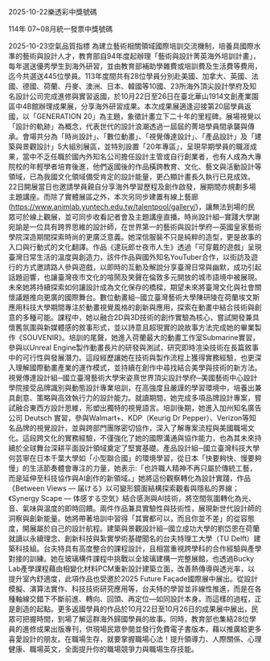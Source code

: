 
2025-10-22樂透彩中獎號碼

                                
114年 07~08月統一發票中獎號碼
                             
2025-10-23空氣品質指標
                              為建立藝術相關領域國際培訓交流機制，培養具國際水準的藝術與設計人才，教育部自94年度起辦理「藝術與設計菁英海外培訓計畫」，每年選送優秀學生到海外研習，並由教育部補助學雜費或培訓費及生活費等費用，迄今共選送445位學員。113年度間共有28位學員分別赴美國、加拿大、英國、法國、德國、荷蘭、丹麥、澳洲、日本、韓國等10國、23所海外頂尖設計學府及知名設計公司完成進修與實習返國，於10月22日至26日在臺北華山1914文創產業園區中4B館辦理成果展，分享海外研習成果。本次成果展適逢迎接第20屆學員返國，以「GENERATION 20」為主題，象徵計畫立下二十年的里程碑。展場視覺以「設計的軌跡」為概念，代表世代的設計浪潮透過一屆屆的菁培學員間承襲與傳承。會場共分為「時尚設計」、「數位動畫」、「視覺傳達設計」、「產品設計」及「建築與景觀設計」5大組別展區，並特別設置「20年專區」，呈現早期學員的職涯成果，當中不乏任職於國內外知名公司擔任設計主管或自行創業者，也有人成為大專院校的年輕學者培育後進，他們返國後的作品橫跨教育、文化、藝文與活動設計等領域，已為我國文化領域備受肯定的設計能量，更凸顯計畫長久執行已見成效。22日開展當日也邀請學員親自分享海外學習歷程及創作啟發，展期間亦規劃多場主題講座。而除了實體展區之外，本次另同步建置有線上藝廊(https://www.animlab.yuntech.edu.tw/talentpool/gallery/)，讓無法到場的民眾可於線上觀展，並可同步收看記者會及主題講座直播。時尚設計組─實踐大學謝宛諭是一位具有跨界思維的設計師，在世界第一的藝術與設計學府—英國皇家藝術學院深造期間探索時尚的更廣泛意義。她深信服裝不只是純粹的造型，更是故事的入口與行動式的文化翻譯。作品《逮玩郎ㄝ夜市人生》透過「可穿戴的遊戲」呈現臺灣日常生活的溫度與創造力，該件作品與國外知名YouTuber合作，以街訪及遊行的方式邀請路人參與遊戲，以即時的互動及解說分享臺灣日常與幽默，成功引起話題迴響，也讓臺灣夜市文化的喧鬧及笑聲在倫敦多元開放的城市語境中被展現。未來她將持續探索如何讓設計成為文化保存的橋樑，期望未來將臺灣文化與社會關懷議題推向更廣的國際舞台。數位動畫組─國立臺灣藝術大學陳研陵在荷蘭埃文斯應用科技大學期間專注於動畫視覺風格的創新與應用，探索在動畫中結合技術與創意的多種可能。課程中，她以融合2D與3D技術的創作實驗為核心，嘗試開發兼具懷舊氛圍與新媒體感的敘事形式，並以詩意且超現實的說故事方法完成她的畢業製作《SOUVENIR》。培訓的尾聲，她進入荷蘭最大的動畫工作室Submarine實習，參與以Unreal Engine製作動畫長片的研發與測試，研究即時渲染技術在長篇敘事中的可行性與發展潛力。這段經歷讓她在技術與製作流程上獲得實務經驗，也更深入理解國際動畫產業的運作模式，並持續在創作中尋找結合美學與技術的新方法。視覺傳達設計組─國立臺灣藝術大學宋姿熹世界頂尖設計學府─美國藝術中心設計學院接受品牌識別與動態設計專業培訓，在高強度且嚴謹的學習環境中，培養出兼具創意、策略與高效執行力的設計能力。就讀期間，她完成多項品牌設計專案，嘗試融合東西方設計思維，形塑出獨特的視覺語言。培訓後期，她進入加州知名廣告公司 Deutsch 實習，參與Walmart+、KDP（Keurig Dr Pepper）、Verizon等知名品牌的視覺設計，並與跨部門團隊密切協作，深入了解專案流程與美國職場文化。這段跨文化的實務經驗，不僅強化了她的國際溝通與協作能力，也為其未來持續於全球舞台深耕平面設計領域奠定了堅實基礎。產品設計組─國立臺灣科技大學何芸寧在日本千葉大學如「小型聯合國」的環境學習，從日本「快要夠快、慢要夠慢」的生活節奏體會專注的力量，她表示:「也許職人精神不再只屬於傳統工藝，而是延伸至科技協作與AI創作的新領域。」她將這份觀察轉化為設計實踐，作品《Between Views — 届ける》以可變形鏡面結構探索觀看與隱私的界線；《Synergy Scape — 体感する空気》結合感測與AI技術，將空間氛圍轉化為光、音、氣味與溫度的即時回饋。兩件作品兼具實驗性與技術性，展現新世代設計師的洞察與創新能量。她將帶著培訓中習得「其實都可以，而且你並不差」的從容態度，開展屬於自己的設計航程。建築與景觀設計組─國立成功大學的劉岱恩在荷蘭就讀以永續理念、創新科技與紮實學術基礎聞名的台夫特理工大學（TU Delft）建築科技組。台夫特具有高度整合的課程設計，且相當重視跨學科的合作經驗與產學對接的訓練。她在玻璃構件課程中挑戰以全玻璃建構一完整展館，也透過Bucky Lab產學課程藉由相變化材料PCM重新設計建築立面，改善熱傳導與透光率，以提升室內舒適度，此項作品也受邀於2025 Future Façade國際展中展出。從設計模擬、演算法實作、科技技術研究應用等，台夫特的學習並非線性推進，而是在各種軸線交錯下不斷前進、轉向、回頭、再定位—如同設計本身。而這樣的過程，正是創造的起點。更多返國學員的作品於10月22日至10月26日的成果展中展出，民眾可把握時間，到場了解這群海外歸國學員的故事。同時，教育部也集結28位學員的進修成果出版專刊，供現場民眾參閱並發行免費電子書版本，藉以推廣給更多喜愛設計的朋友。在職場生存，就要掌握職場心法！提升領導力、人際關係、心理健康、職場英文，全面提升你的職場競爭力與職場生存技能。